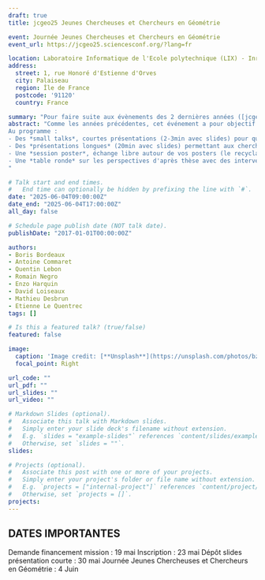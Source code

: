 ```yaml
---
draft: true
title: jcgeo25 Jeunes Chercheuses et Chercheurs en Géométrie

event: Journée Jeunes Chercheuses et Chercheurs en Géométrie
event_url: https://jcgeo25.sciencesconf.org/?lang=fr

location: Laboratoire Informatique de l'Ecole polytechnique (LIX) - Inria Saclay, Bâtiment Alan Turing, Campus de l'École Polytechnique
address:
  street: 1, rue Honoré d'Estienne d'Orves
  city: Palaiseau
  region: Île de France
  postcode: '91120'
  country: France

summary: "Pour faire suite aux évènements des 2 dernières années ([jcgeo23](https://jcgeo.sciencesconf.org/) et [jcgeo24](https://jcgeo24.sciencesconf.org/)), une *Journée Jeunes Chercheuses et Chercheurs en Géométrie*, portée par les GT GDMM, GT MG et le GT Geo-Algo, aura de nouveau lieu cette année le *4 juin 2025* dans les locaux de *l'INRIA Saclay*."
abstract: "Comme les années précédentes, cet événement a pour objectif de rassembler les doctorant.e.s et les post-doctorant.e.s en géométrie afin de favoriser leurs interactions.
Au programme :
- Des *small talks*, courtes présentations (2-3min avec slides) pour que chaque participant se présente et présente son sujet de recherche.
- Des *présentations longues* (20min avec slides) permettant aux chercheurs de détailler leurs travaux.
- Une *session poster*, échange libre autour de vos posters (le recyclage de posters est encouragé).
- Une *table ronde* sur les perspectives d'après thèse avec des intervenants de l'industrie et de la recherche publique.
"

# Talk start and end times.
#   End time can optionally be hidden by prefixing the line with `#`.
date: "2025-06-04T09:00:00Z"
date_end: "2025-06-04T17:00:00Z"
all_day: false

# Schedule page publish date (NOT talk date).
publishDate: "2017-01-01T00:00:00Z"

authors:
- Boris Bordeaux
- Antoine Commaret
- Quentin Lebon
- Romain Negro
- Enzo Harquin
- David Loiseaux
- Mathieu Desbrun
- Etienne Le Quentrec  
tags: []

# Is this a featured talk? (true/false)
featured: false

image:
  caption: 'Image credit: [**Unsplash**](https://unsplash.com/photos/bzdhc5b3Bxs)'
  focal_point: Right

url_code: ""
url_pdf: ""
url_slides: ""
url_video: ""

# Markdown Slides (optional).
#   Associate this talk with Markdown slides.
#   Simply enter your slide deck's filename without extension.
#   E.g. `slides = "example-slides"` references `content/slides/example-slides.md`.
#   Otherwise, set `slides = ""`.
slides:

# Projects (optional).
#   Associate this post with one or more of your projects.
#   Simply enter your project's folder or file name without extension.
#   E.g. `projects = ["internal-project"]` references `content/project/deep-learning/index.md`.
#   Otherwise, set `projects = []`.
projects:
---
```


## DATES IMPORTANTES
Demande financement mission : 19 mai
Inscription : 23 mai
Dépôt slides présentation courte : 30 mai
Journée Jeunes Chercheuses et Chercheurs en Géométrie : 4 Juin




